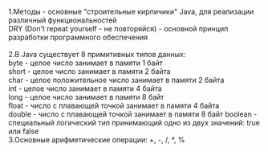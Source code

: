1.Методы - основные "строительные кирпичики" Java, для реализации различный функциональностей<br/>
	DRY (Don’t repeat yourself - не повторяйся) - основной принцип разработки программного обеспечения<br/>
<br/>
2.В Java существует 8 примитивных типов данных:<br/>
	byte - целое число занимает в памяти 1 байт<br/>
	short - целое число занимает в памяти 2 байта<br/>
	char - целое положительное число занимает в памяти 2 байта<br/>
	int - целое число занимает в памяти 4 байта<br/>
	long - целое число занимает в памяти 8 байт<br/>
	float - число с плавающей точкой занимает в памяти 4 байта<br/>
	double - число с плавающей точкой занимает в памяти 8 байт
	boolean - специальный логический тип принимающий одно из двух значений: true или false<br/>
3.Основные арифметические операции: +, -, /, *, %<br/>